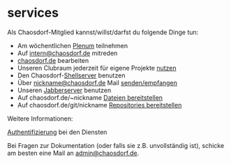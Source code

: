 # services

Als Chaosdorf-Mitglied kannst/willst/darfst du folgende Dinge tun:

- Am wöchentlichen [Plenum](./plenum.md) teilnehmen
- Auf intern@chaosdorf.de mitreden
- [chaosdorf.de](./wordpress.md) bearbeiten
- Unseren Clubraum jederzeit für eigene Projekte [nutzen](./chaosdoor.md)
- Den Chaosdorf-[Shellserver](./shellserver.md) benutzen
- Über nickname@chaosdorf.de Mail [senden/empfangen](./mail.md)
- Unseren [Jabberserver](./jabber.md) benutzen
- Auf chaosdorf.de/~nickname [Dateien bereitstellen](./hosting.md)
- Auf chaosdorf.de/git/nickname [Repositories bereitstellen](./git.md)

Weitere Informationen:

[Authentifizierung](./auth.md) bei den Diensten

Bei Fragen zur Dokumentation (oder falls sie z.B. unvollständig ist), schicke am besten eine Mail an [admin@chaosdorf.de](mailto:admin@chaosdorf.de).
